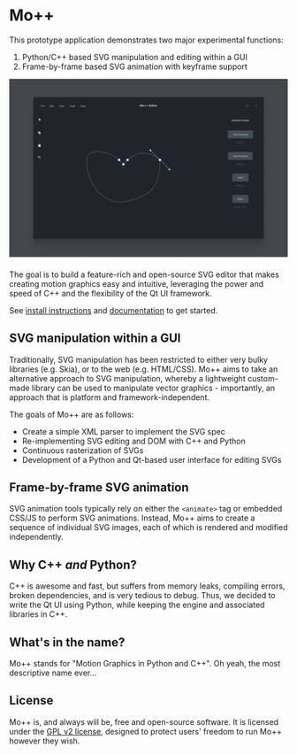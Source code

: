 # Mo++

This prototype application demonstrates two major experimental functions:

1. Python/C++ based SVG manipulation and editing within a GUI
2. Frame-by-frame based SVG animation with keyframe support

![Mo++ Editor](./assets/MoPlusPlus-Mockup.png)

The goal is to build a feature-rich and open-source SVG editor that makes creating motion graphics easy and intuitive, leveraging the power and speed of C++ and the flexibility of the Qt UI framework.

See [install instructions](INSTALL.md) and [documentation](#) to get started.

## SVG manipulation within a GUI

Traditionally, SVG manipulation has been restricted to either very bulky libraries (e.g. Skia), or to the web (e.g. HTML/CSS). Mo++ aims to take an alternative approach to SVG manipulation, whereby a lightweight custom-made library can be used to manipulate vector graphics - importantly, an approach that is platform and framework-independent.

The goals of Mo++ are as follows:

* Create a simple XML parser to implement the SVG spec
* Re-implementing SVG editing and DOM with C++ and Python
* Continuous rasterization of SVGs
* Development of a Python and Qt-based user interface for editing SVGs

## Frame-by-frame SVG animation

SVG animation tools typically rely on either the `<animate>` tag or embedded CSS/JS to perform SVG animations. Instead, Mo++ aims to create a sequence of individual SVG images, each of which is rendered and modified independently.

## Why C++ *and* Python?

C++ is awesome and fast, but suffers from memory leaks, compiling errors, broken dependencies, and is very tedious to debug. Thus, we decided to write the Qt UI using Python, while keeping the engine and associated libraries in C++.

## What's in the name?

Mo++ stands for "Motion Graphics in Python and C++". Oh yeah, the most descriptive name ever...

## License

Mo++ is, and always will be, free and open-source software. It is licensed under the [GPL v2 license](http://www.gnu.org/licenses/old-licenses/gpl-2.0.html), designed to protect users' freedom to run Mo++ however they wish.
